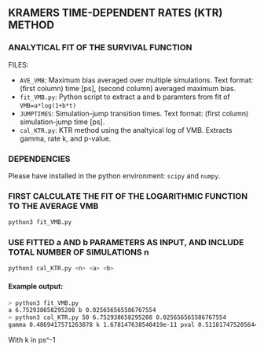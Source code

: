 ## KRAMERS TIME-DEPENDENT RATES (KTR) METHOD
### ANALYTICAL FIT OF THE SURVIVAL FUNCTION

FILES:
* `AVE_VMB`: Maximum bias averaged over multiple simulations. Text format: (first column) time [ps], (second column) averaged maximum bias.
* `fit_VMB.py`: Python script to extract a and b paramters from fit of `VMB=a*log(1+b*t)`
* `JUMPTIMES`: Simulation-jump transition times. Text format: (first column) simulation-jump time [ps].
* `cal_KTR.py`: KTR method using the analtyical log of VMB. Extracts gamma, rate k, and p-value.

### DEPENDENCIES

Please have installed in the python environment: `scipy` and `numpy`.

### FIRST CALCULATE THE FIT OF THE LOGARITHMIC FUNCTION TO THE AVERAGE VMB

```bash
python3 fit_VMB.py
```

### USE FITTED a AND b PARAMETERS AS INPUT, AND INCLUDE TOTAL NUMBER OF SIMULATIONS n

```bash
python3 cal_KTR.py <n> <a> <b>
```

#### Example output:

```bash
> python3 fit_VMB.py
a 6.752938658295208 b 0.025656565586767554
> python3 cal_KTR.py 50 6.752938658295208 0.025656565586767554
gamma 0.4869417571263078 k 1.678147638540419e-11 pval 0.5118174752056448
```

With k in ps^-1
